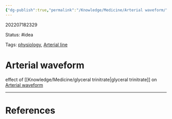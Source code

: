 ```yaml
---
{"dg-publish":true,"permalink":"/Knowledge/Medicine/Arterial waveform/"}
---
```



202207182329

Status: #idea

Tags: [physiology](physiology.md), [Arterial line](Arterial%20line.md)

# Arterial waveform

effect of [[Knowledge/Medicine/glyceral trinitrate\|glyceral trinitrate]] on [Arterial waveform](Arterial%20waveform.md)






___
# References
